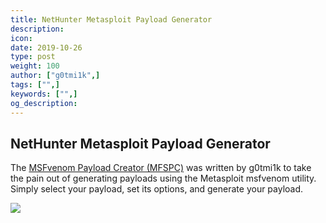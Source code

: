 ```yaml
---
title: NetHunter Metasploit Payload Generator
description:
icon:
date: 2019-10-26
type: post
weight: 100
author: ["g0tmi1k",]
tags: ["",]
keywords: ["",]
og_description:
---
```


## NetHunter Metasploit Payload Generator

The [MSFvenom Payload Creator (MFSPC)](https://github.com/g0tmi1k/msfpc) was written by g0tmi1k to take the pain out of generating payloads using the Metasploit msfvenom utility. Simply select your payload, set its options, and generate your payload.

![](/docs/nethunter/images/nethunter-mpc.png)
